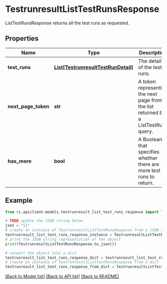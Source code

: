 # TestrunresultListTestRunsResponse

ListTestRunsResponse returns all the test runs as requested.

## Properties

Name | Type | Description | Notes
------------ | ------------- | ------------- | -------------
**test_runs** | [**List[TestrunresultTestRunDetail]**](TestrunresultTestRunDetail.md) | The details of the test runs. | [optional] 
**next_page_token** | **str** | A token representing the next page from the list returned by a ListTestRuns query. | [optional] 
**has_more** | **bool** | A Boolean that specifies whether there are more test runs to return. | [optional] 

## Example

```python
from ri.apiclient.models.testrunresult_list_test_runs_response import TestrunresultListTestRunsResponse

# TODO update the JSON string below
json = "{}"
# create an instance of TestrunresultListTestRunsResponse from a JSON string
testrunresult_list_test_runs_response_instance = TestrunresultListTestRunsResponse.from_json(json)
# print the JSON string representation of the object
print(TestrunresultListTestRunsResponse.to_json())

# convert the object into a dict
testrunresult_list_test_runs_response_dict = testrunresult_list_test_runs_response_instance.to_dict()
# create an instance of TestrunresultListTestRunsResponse from a dict
testrunresult_list_test_runs_response_from_dict = TestrunresultListTestRunsResponse.from_dict(testrunresult_list_test_runs_response_dict)
```
[[Back to Model list]](../README.md#documentation-for-models) [[Back to API list]](../README.md#documentation-for-api-endpoints) [[Back to README]](../README.md)

